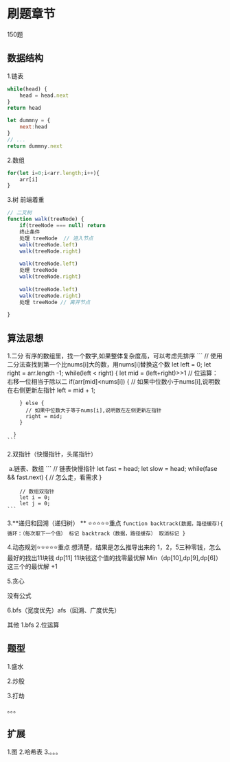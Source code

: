 # 刷题章节

150题

## 数据结构

1.链表

```js
while(head) {
	head = head.next
}
return head

let dummny = {
    next:head
}
// ...
return dummny.next
```



2.数组

```js
for(let i=0;i<arr.length;i++){
    arr[i]
}
```



3.树 前端着重

```js
// 二叉树
function walk(treeNode) {
    if(treeNode === null) return   
    终止条件
    处理 treeNode  // 进入节点
    walk(treeNode.left)
    walk(treeNode.right)
    
    walk(treeNode.left)
    处理 treeNode
    walk(treeNode.right)
    
    walk(treeNode.left)
    walk(treeNode.right)
    处理 treeNode // 离开节点  
    
}
```



## 算法思想

1.二分
    有序的数组里，找一个数字,如果整体复杂度高，可以考虑先排序
    ```
    // 使用二分法查找到第一个比nums[i]大的数，用nums[i]替换这个数
      let left = 0;
      let right = arr.length -1;
      while(left < right) {
        let mid = (left+right)>>1 // 位运算：右移一位相当于除以二
        if(arr[mid]<nums[i]) {
          // 如果中位数小于nums[i],说明数在右侧更新左指针
          left = mid + 1;

        } else {
          // 如果中位数大于等于nums[i],说明数在左侧更新左指针
          right = mid;
        }

      }
    ```

2.双指针（快慢指针，头尾指针）

​		a.链表、数组
    ```
    // 链表快慢指针
        let fast = head;
        let slow = head;
        while(fase && fast.next) {
            // 怎么走，看需求
        }

        // 数组双指针
        let i = 0;
        let j = 0;
    ```

3.**递归和回溯（递归树） ** ⭐⭐⭐⭐⭐重点
    ```
    function backtrack(数据，路径缓存){
        循环：（每次取下一个值）
            标记
            backtrack（数据，路径缓存）
            取消标记
    }
    ```

4.动态规划⭐⭐⭐⭐⭐重点
    想清楚，结果是怎么推导出来的
    1，2，5三种零钱，怎么最好的找出11块钱
    dp[11] 11块钱这个值的找零最优解
    Min（dp[10],dp[9],dp[6]）  这三个的最优解 +1 
    ```
    ```

5.贪心

没有公式

6.bfs（宽度优先）afs（回溯、广度优先）

其他
1.bfs
2.位运算


## 题型

1.盛水

2.炒股

3.打劫

。。。


## 扩展
1.图
2.哈希表
3.。。。
